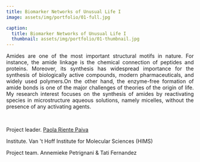 ```yaml
---
title: Biomarker Networks of Unusual Life I
image: assets/img/portfolio/01-full.jpg

caption:
  title: Biomarker Networks of Unusual Life I
  thumbnail: assets/img/portfolio/01-thumbnail.jpg
---
```


<p style='text-align: justify;'> Amides are one of the most important structural motifs in nature. For instance, the amide linkage is the chemical connection of peptides and proteins. Moreover, its synthesis has widespread importance for the synthesis of biologically active compounds, modern pharmaceuticals, and widely used polymers.On the other hand, the enzyme-free formation of amide bonds is one of the major challenges of theories of the origin of life. My research interest focuses on the synthesis of amides by reactivating species in microstructure aqueous solutions, namely micelles, without the presence of any activating agents. </p> 
  

Project leader. [Paola Riente Paiva](https://www.uva.nl/en/profile/r/i/p.rientepaiva/p.riente-paiva.html)

Institute. Van 't Hoff Institute for Molecular Sciences (HIMS)

Project team. Annemieke Petrignani & Tati Fernandez 
